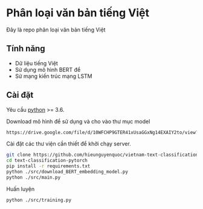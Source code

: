 # Phân loại văn bản tiếng Việt

Đây là repo phân loại văn bản tiếng Việt

## Tính năng

- Dữ liệu tiếng Việt
- Sử dụng mô hình BERT để
- Sử mạng kiến trúc mạng LSTM

## Cài đặt

Yêu cầu [python](https://www.python.org/) >= 3.6.

Download mô hình để sử dụng và cho vào thư mục model
```sh
https://drive.google.com/file/d/10WFCHP9GTER41xUsaGGxNg14EXAIY2to/view?usp=drive_link
```

Cài đặt các thư viện cần thiết để khởi chạy server.
```sh
git clone https://github.com/hieunguyenquoc/vietnam-text-classification.git
cd text-classification-pytorch
pip install -r requirements.txt
python ./src/download_BERT_embedding_model.py
python ./src/main.py
```

Huấn luyện
```sh
python ./src/training.py
```